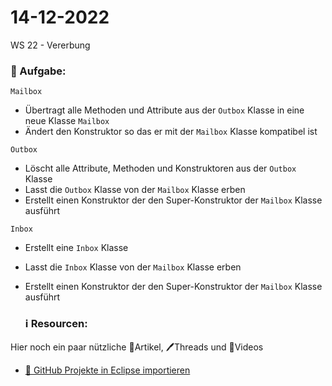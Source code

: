 # 14-12-2022
WS 22 - Vererbung


### 📝 Aufgabe:

```Mailbox```
- Übertragt alle Methoden und Attribute aus der ```Outbox``` Klasse in eine neue Klasse ```Mailbox```
- Ändert den Konstruktor so das er mit der ```Mailbox``` Klasse kompatibel ist


```Outbox```
- Löscht alle Attribute, Methoden und Konstruktoren aus der ```Outbox``` Klasse
- Lasst die ```Outbox``` Klasse von der ```Mailbox``` Klasse erben
- Erstellt einen Konstruktor der den Super-Konstruktor der ```Mailbox``` Klasse ausführt


```Inbox```
- Erstellt eine ```Inbox``` Klasse
- Lasst die ```Inbox``` Klasse von der ```Mailbox``` Klasse erben
- Erstellt einen Konstruktor der den Super-Konstruktor der ```Mailbox``` Klasse ausführt


  ### ℹ️ Resourcen:
Hier noch ein paar nützliche 📃Artikel, 🖊️Threads und 🎥Videos

- [ 🎥 GitHub Projekte in Eclipse importieren](https://drive.google.com/file/d/1IpwHADmwViEGQ7Pf4BgybUYpz7WBoMe5/view?usp=sharing)
